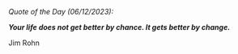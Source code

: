 *Quote of the Day (06/12/2023):*

_**Your life does not get better by chance. It gets better by change.**_

Jim Rohn